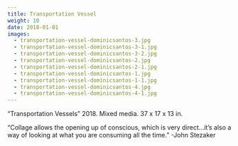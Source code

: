 ```yaml
---
title: Transportation Vessel
weight: 10
date: 2018-01-01
images:
  - transportation-vessel-dominicsantos-3.jpg
  - transportation-vessel-dominicsantos-3-1.jpg
  - transportation-vessel-dominicsantos-3-2.jpg
  - transportation-vessel-dominicsantos-2.jpg
  - transportation-vessel-dominicsantos-2-1.jpg
  - transportation-vessel-dominicsantos-1.jpg
  - transportation-vessel-dominicsantos-1-1.jpg
  - transportation-vessel-dominicsantos-4.jpg
  - transportation-vessel-dominicsantos-4-1.jpg
---
```


“Transportation Vessels” 2018. Mixed media. 37 x 17 x 13 in.

“Collage allows the opening up of conscious, which is very direct...it’s also a way of looking at what you are consuming all the time.”
-John Stezaker